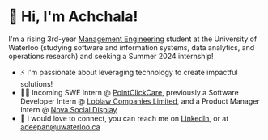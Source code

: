 👋 Hi, I'm Achchala!
=============================
I'm a rising 3rd-year <a href="https://uwaterloo.ca/management-sciences/management-engineering" target="_blank">Management Engineering</a> student at the University of Waterloo (studying software and information systems, data analytics, and operations research) and seeking a Summer 2024 internship!

- ⚡ I'm passionate about leveraging technology to create impactful solutions!
- 👩‍💻 Incoming SWE Intern @ <a href="https://pointclickcare.com/" target="_blank">PointClickCare</a>, previously a Software Developer Intern @ <a href="https://www.loblaw.ca/" target="_blank">Loblaw Companies Limited</a>, and a Product Manager Intern @ <a href="https://www.createwithnova.com/" target="_blank">Nova Social Display</a>
- 💬 I would love to connect, you can reach me on <a href="https://www.linkedin.com/in/achchala/" target="_blank">LinkedIn</a>, or at <a href="mailto:adeepan@uwaterloo.ca">adeepan@uwaterloo.ca</a>

<!--
**achchala/Achchala** is a ✨ _special_ ✨ repository because its `README.md` (this file) appears on your GitHub profile.

- 🔭 I’m currently working on ...
- 🌱 I’m currently learning ...
- 👯 I’m looking to collaborate on ...
- 🤔 I’m looking for help with ...
- 💬 Ask me about ...
- 📫 How to reach me: ...
- 😄 Pronouns: ...
- ⚡ Fun fact: ...
-->
